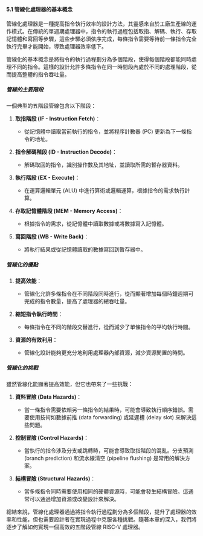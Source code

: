 #### 5.1 管線化處理器的基本概念

管線化處理器是一種提高指令執行效率的設計方法，其靈感來自於工廠生產線的運作模式。在傳統的單週期處理器中，指令的執行過程包括取指、解碼、執行、存取記憶體和寫回等步驟，這些步驟必須依序完成，每條指令需要等待前一條指令完全執行完畢才能開始，導致處理器效率低下。

管線化的基本概念是將指令的執行過程劃分為多個階段，使得每個階段都能同時處理不同的指令。這樣的設計允許多條指令在同一時間段內處於不同的處理階段，從而提高整體的指令吞吐量。

##### 管線的主要階段

一個典型的五階段管線包含以下階段：

1. **取指階段 (IF - Instruction Fetch)**：
	- 從記憶體中讀取當前執行的指令，並將程序計數器 (PC) 更新為下一條指令的地址。

2. **指令解碼階段 (ID - Instruction Decode)**：
	- 解碼取回的指令，識別操作數及其地址，並讀取所需的暫存器資料。

3. **執行階段 (EX - Execute)**：
	- 在運算邏輯單元 (ALU) 中進行算術或邏輯運算，根據指令的需求執行計算。

4. **存取記憶體階段 (MEM - Memory Access)**：
	- 根據指令的需求，從記憶體中讀取數據或將數據寫入記憶體。

5. **寫回階段 (WB - Write Back)**：
	- 將執行結果或從記憶體讀取的數據寫回到暫存器中。

##### 管線化的優點

1. **提高效能**：
	- 管線化允許多條指令在不同階段同時進行，從而顯著增加每個時鐘週期可完成的指令數量，提高了處理器的總吞吐量。

2. **縮短指令執行時間**：
	- 每條指令在不同的階段交替進行，從而減少了單條指令的平均執行時間。

3. **資源的有效利用**：
	- 管線化設計能夠更充分地利用處理器內部資源，減少資源閒置的時間。

##### 管線化的挑戰

雖然管線化能顯著提高效能，但它也帶來了一些挑戰：

1. **資料冒險 (Data Hazards)**：
	- 當一條指令需要依賴另一條指令的結果時，可能會導致執行順序錯誤。需要使用技術如數據前推 (data forwarding) 或延遲槽 (delay slot) 來解決這些問題。

2. **控制冒險 (Control Hazards)**：
	- 當執行的指令涉及分支或跳轉時，可能會導致取指階段的混亂。分支預測 (branch prediction) 和流水線清空 (pipeline flushing) 是常用的解決方案。

3. **結構冒險 (Structural Hazards)**：
	- 當多條指令同時需要使用相同的硬體資源時，可能會發生結構冒險。這通常可以通過增加資源或改變設計來解決。

總結來說，管線化處理器通過將指令執行過程劃分為多個階段，提升了處理器的效率和性能，但也需要設計者在實現過程中克服各種挑戰。隨著本章的深入，我們將逐步了解如何實現一個高效的五階段管線 RISC-V 處理器。
